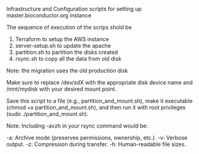 Infrastructure and Configuration scripts for setting up master.bioconductor.org instance

The sequence of execution of the scrips shold be 
1) Terraform to setup the AWS instance
2) server-setup.sh to update the apache
3) partition.sh to partition the disks created
4) rsync.sh to copy all the data from old disk

Note: the migration uses the old production disk

Make sure to replace /dev/sdX with the appropriate disk device name and /mnt/mydisk with your desired mount point.

Save this script to a file (e.g., partition_and_mount.sh), make it executable (chmod +x partition_and_mount.sh), and then run it with root privileges (sudo ./partition_and_mount.sh).

Note: 
Including -avzh in your rsync command would be:

-a: Archive mode (preserves permissions, ownership, etc.).
-v: Verbose output.
-z: Compression during transfer.
-h: Human-readable file sizes.